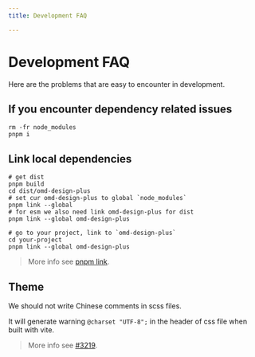 ```yaml
---
title: Development FAQ

---
```


# Development FAQ

Here are the problems that are easy to encounter in development.

## If you encounter dependency related issues

```shell
rm -fr node_modules
pnpm i
```

## Link local dependencies

```shell
# get dist
pnpm build
cd dist/omd-design-plus
# set cur omd-design-plus to global `node_modules`
pnpm link --global
# for esm we also need link omd-design-plus for dist
pnpm link --global omd-design-plus

# go to your project, link to `omd-design-plus`
cd your-project
pnpm link --global omd-design-plus
```

> More info see [pnpm link](https://pnpm.io/cli/link).

## Theme

We should not write Chinese comments in scss files.

It will generate warning `@charset "UTF-8";` in the header of css file when built with vite.

> More info see [#3219](https://github.com/omd-design-plus/omd-design-plus/issues/3219).
